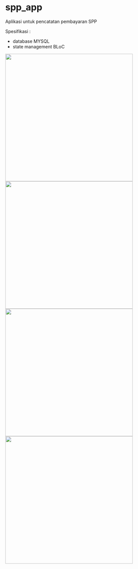 # spp_app

Aplikasi untuk pencatatan pembayaran SPP

Spesifikasi :
- database MYSQL
- state management BLoC

<img src="https://user-images.githubusercontent.com/18584572/94507902-f9f6ec80-023a-11eb-8adc-669781e70158.png" height="400px" /> <img src="https://user-images.githubusercontent.com/18584572/94507909-ffeccd80-023a-11eb-8d1f-755b1d5ca6e4.png" height="400px" /> <img src="https://user-images.githubusercontent.com/18584572/94507912-01b69100-023b-11eb-9a08-b4fbcaf07562.png" height="400px" /> <img src="https://user-images.githubusercontent.com/18584572/94507916-02e7be00-023b-11eb-896e-7fa831f8476c.png" height="400px" />

